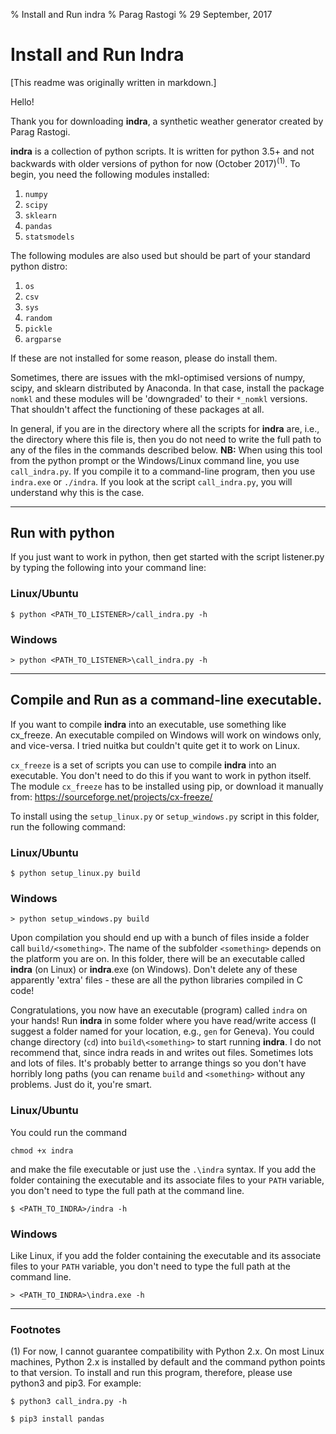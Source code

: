 % Install and Run indra
% Parag Rastogi
% 29 September, 2017

# Install and Run Indra

[This readme was originally written in markdown.]

Hello!

Thank you for downloading **indra**, a synthetic weather generator created by Parag Rastogi.

**indra** is a collection of python scripts. It is written for python 3.5+ and not backwards with older versions of python for now (October 2017)<sup>(1)</sup>. To begin, you need the following modules installed:

1. `numpy`
2. `scipy`
3. `sklearn`
4. `pandas`
5. `statsmodels`

The following modules are also used but should be part of your standard python distro:

1. `os`
2. `csv`
3. `sys`
4. `random`
5. `pickle`
6. `argparse`

If these are not installed for some reason, please do install them.

Sometimes, there are issues with the mkl-optimised versions of numpy, scipy, and sklearn distributed by Anaconda. In that case, install the package `nomkl` and these modules will be 'downgraded' to their `*_nomkl` versions. That shouldn't affect the functioning of these packages at all.

In general, if you are in the directory where all the scripts for **indra** are, i.e., the directory where this file is, then you do not need to write the full path to any of the files in the commands described below. __NB:__ When using this tool from the python prompt or the Windows/Linux command line, you use `call_indra.py`. If you compile it to a command-line program, then you use `indra.exe` or `./indra`. If you look at the script `call_indra.py`, you will understand why this is the case.

--------------------

## Run with python

If you just want to work in python, then get started with the script listener.py by typing the following into your command line:

### Linux/Ubuntu

    $ python <PATH_TO_LISTENER>/call_indra.py -h

### Windows

    > python <PATH_TO_LISTENER>\call_indra.py -h

--------------------

## Compile and Run as a command-line executable.

If you want to compile **indra** into an executable, use something like cx_freeze. An executable compiled on Windows will work on windows only, and vice-versa. I tried nuitka but couldn't quite get it to work on Linux.

`cx_freeze` is a set of scripts you can use to compile **indra** into an executable. You don't need to do this if you want to work in python itself. The module `cx_freeze` has to be installed using pip, or download it manually from: https://sourceforge.net/projects/cx-freeze/

To install using the `setup_linux.py` or `setup_windows.py` script in this folder, run the following command:

### Linux/Ubuntu

    $ python setup_linux.py build

### Windows

    > python setup_windows.py build

Upon compilation you should end up with a bunch of files inside a folder call `build/<something>`. The name of the subfolder `<something>` depends on the platform you are on. In this folder, there will be an executable called **indra** (on Linux) or **indra**.exe (on Windows). Don't delete any of these apparently 'extra' files - these are all the python libraries compiled in C code!

Congratulations, you now have an executable (program) called `indra` on your hands! Run **indra** in some folder where you have read/write access (I suggest a folder named for your location, e.g., `gen` for Geneva). You could change directory (`cd`) into `build\<something>` to start running **indra**. I do not recommend that, since indra reads in and writes out files. Sometimes lots and lots of files. It's probably better to arrange things so you don't have horribly long paths (you can rename `build` and `<something>` without any problems. Just do it, you're smart.

### Linux/Ubuntu

You could run the command

    chmod +x indra

and make the file executable or just use the `.\indra` syntax. If you add the folder containing the executable and its associate files to your `PATH` variable, you don't need to type the full path at the command line.

    $ <PATH_TO_INDRA>/indra -h

### Windows

Like Linux, if you add the folder containing the executable and its associate files to your `PATH` variable, you don't need to type the full path at the command line.

    > <PATH_TO_INDRA>\indra.exe -h

--------------------

### Footnotes

(1) For now, I cannot guarantee compatibility with Python 2.x. On most Linux machines, Python 2.x is installed by default and the command python points to that version. To install and run this program, therefore, please use python3 and pip3. For example:

    $ python3 call_indra.py -h

    $ pip3 install pandas
